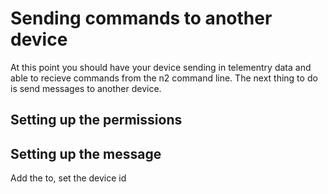# Sending commands to another device

At this point you should have your device sending in telementry data and able to recieve commands from the n2 command line. The next thing to do is send messages to another device. 

## Setting up the permissions

## Setting up the message

Add the to, set the device id